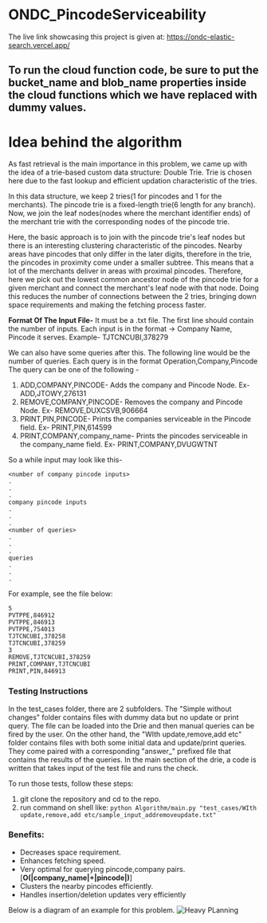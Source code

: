 # ONDC_PincodeServiceability

The live link showcasing this project is given at: https://ondc-elastic-search.vercel.app/

## To run the cloud function code, be sure to put the bucket_name and blob_name properties inside the cloud functions which we have replaced with dummy values.  

# Idea behind the algorithm
As fast retrieval is the main importance in this problem, we came up with the idea of a trie-based custom data structure: Double Trie. Trie is chosen here due to the fast lookup and efficient updation characteristic of the tries.

In this data structure, we keep 2 tries(1 for pincodes and 1 for the merchants). The pincode trie is a fixed-length trie(6 length for any branch). Now, we join the leaf nodes(nodes where the merchant identifier ends) of the merchant trie with the corresponding nodes of the pincode trie.

Here, the basic approach is to join with the pincode trie's leaf nodes but there is an interesting clustering characteristic of the pincodes. Nearby areas have pincodes that only differ in the later digits, therefore in the trie, the pincodes in proximity come under a smaller subtree. This means that a lot of the merchants deliver in areas with proximal pincodes. Therefore, here we pick out the lowest common ancestor node of the pincode trie for a given merchant and connect the merchant's leaf node with that node. Doing this reduces the number of connections between the 2 tries, bringing down space requirements and making the fetching process faster. 


**Format Of The Input File-**
It must be a .txt file.
The first line should contain the number of inputs.
Each input is in the format -> Company Name, Pincode it serves. Example- TJTCNCUBI,378279

We can also have some queries after this. The following line would be the number of queries.
Each query is in the format Operation,Company,Pincode
The query can be one of the following - 
1. ADD,COMPANY,PINCODE- Adds the company and Pincode Node. Ex- ADD,JTOWY,276131
2. REMOVE,COMPANY,PINCODE- Removes the company and Pincode Node. Ex- REMOVE,DUXCSVB,906664
3. PRINT,PIN,PINCODE- Prints the companies serviceable in the Pincode field. Ex- PRINT,PIN,614599
4. PRINT,COMPANY,company_name- Prints the pincodes serviceable in the company_name field. Ex- PRINT,COMPANY,DVUGWTNT

So a while input may look like this-
```
<number of company pincode inputs>
.
.
.
company pincode inputs
.
.
.
<number of queries>
.
.
.
queries
.
.
.
```
For example, see the file below:
```
5
PVTPPE,846912
PVTPPE,846913
PVTPPE,754013
TJTCNCUBI,378258
TJTCNCUBI,378259
3
REMOVE,TJTCNCUBI,378259
PRINT,COMPANY,TJTCNCUBI
PRINT,PIN,846913
```

### Testing Instructions
In the test_cases folder, there are 2 subfolders. The "Simple without changes" folder contains files with dummy data but no update or print query. The file can be loaded into the Drie and then manual queries can be fired by the user.
On the other hand, the "WIth update,remove,add etc" folder contains files with both some initial data and update/print queries. They come paired with a corresponding "answer_" prefixed file that contains the results of the queries. In the main section of the drie, a code is written that takes input of the test file and runs the check. 

To run those tests, follow these steps:
1. git clone the repository and cd to the repo.
2. run command on shell like: `python Algorithm/main.py "test_cases/WIth update,remove,add etc/sample_input_addremoveupdate.txt"`
   
### Benefits:
  * Decreases space requirement.
  * Enhances fetching speed.
  * Very optimal for querying pincode,company pairs. [**O(|company_name|+|pincode|)**]
  * Clusters the nearby pincodes efficiently.
  * Handles insertion/deletion updates very efficiently


Below is a diagram of an example for this problem.
![Heavy PLanning](https://github.com/kabirrajsingh/ondc_pincodeServiceability/assets/46425134/eb17dec9-9235-4e18-a62b-81194800f550)
